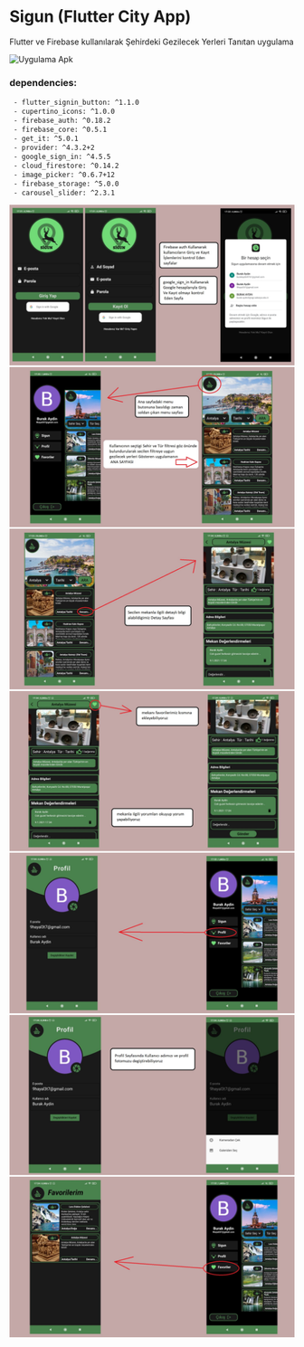 # Sigun (Flutter City App)

Flutter ve Firebase kullanılarak Şehirdeki Gezilecek Yerleri Tanıtan uygulama

![Uygulama Apk](https://drive.google.com/file/d/1PJbTmUtwUsvs3qCXJvmZNhonqXhUuzc_/view?usp=sharing)

### dependencies:
```
 - flutter_signin_button: ^1.1.0
 - cupertino_icons: ^1.0.0
 - firebase_auth: ^0.18.2
 - firebase_core: ^0.5.1
 - get_it: ^5.0.1
 - provider: ^4.3.2+2
 - google_sign_in: ^4.5.5
 - cloud_firestore: ^0.14.2
 - image_picker: ^0.6.7+12
 - firebase_storage: ^5.0.0
 - carousel_slider: ^2.3.1
```
  
  ![Tanitim 1](https://github.com/aydnburak/Sigun-Flutter-City-App/blob/master/assets/Tanitim/Tanitim1.jpg)
  ![Tanitim 2](https://github.com/aydnburak/Sigun-Flutter-City-App/blob/master/assets/Tanitim/Tanitim2.jpg)
  ![Tanitim 3](https://github.com/aydnburak/Sigun-Flutter-City-App/blob/master/assets/Tanitim/Tanitim3.jpg)
  ![Tanitim 4](https://github.com/aydnburak/Sigun-Flutter-City-App/blob/master/assets/Tanitim/Tanitim4.jpg)
  ![Tanitim 5](https://github.com/aydnburak/Sigun-Flutter-City-App/blob/master/assets/Tanitim/Tanitim5.jpg)
  ![Tanitim 6](https://github.com/aydnburak/Sigun-Flutter-City-App/blob/master/assets/Tanitim/Tanitim6.jpg)
  ![Tanitim 7](https://github.com/aydnburak/Sigun-Flutter-City-App/blob/master/assets/Tanitim/Tanitim7.jpg)
